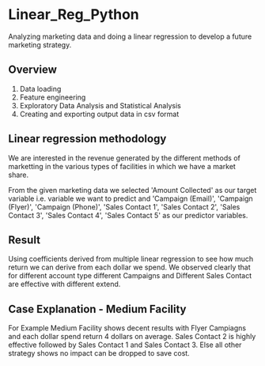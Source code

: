 # Linear_Reg_Python
Analyzing marketing data and doing a linear regression to develop a future marketing strategy.

## Overview
1. Data loading
2. Feature engineering
3. Exploratory Data Analysis and Statistical Analysis
4. Creating and exporting output data in csv format

## Linear regression methodology
We are interested in the revenue generated by the different methods of marketting in the various types of facilities in which we have a market share.

From the given marketing data we selected 'Amount Collected' as our target variable i.e. variable we want to predict and 'Campaign (Email)', 'Campaign (Flyer)', 'Campaign (Phone)', 'Sales Contact 1', 'Sales Contact 2', 'Sales Contact 3', 'Sales Contact 4', 'Sales Contact 5' as our predictor variables.

## Result
Using coefficients derived from multiple linear regression to see how much return we can derive from each dollar we spend. We observed clearly that for different account type different Campaigns and Different Sales Contact are effective with different extend.

## Case Explanation - Medium Facility
For Example Medium Facility shows decent results with Flyer Campiagns and each dollar spend return 4 dollars on average. Sales Contact 2 is highly effective followed by Sales Contact 1 and Sales Contact 3. Else all other strategy shows no impact can be dropped to save cost.
